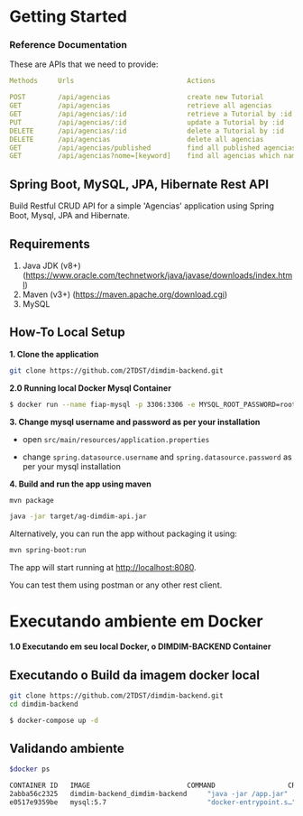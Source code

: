 # Getting Started

### Reference Documentation

These are APIs that we need to provide:

```yaml
Methods	    Urls                            Actions

POST	    /api/agencias                   create new Tutorial
GET         /api/agencias                   retrieve all agencias
GET         /api/agencias/:id	            retrieve a Tutorial by :id
PUT         /api/agencias/:id	            update a Tutorial by :id
DELETE	    /api/agencias/:id               delete a Tutorial by :id
DELETE	    /api/agencias                   delete all agencias
GET         /api/agencias/published         find all published agencias
GET         /api/agencias?nome=[keyword]    find all agencias which name contains keyword
```

## Spring Boot, MySQL, JPA, Hibernate Rest API

Build Restful CRUD API for a simple 'Agencias' application using Spring Boot, Mysql, JPA and Hibernate.

## Requirements

1. Java JDK (v8+) (https://www.oracle.com/technetwork/java/javase/downloads/index.html)
2. Maven (v3+) (https://maven.apache.org/download.cgi)
3. MySQL

## How-To Local Setup

**1. Clone the application**

```bash
git clone https://github.com/2TDST/dimdim-backend.git
```

**2.0 Running local Docker Mysql Container**

```bash
$ docker run --name fiap-mysql -p 3306:3306 -e MYSQL_ROOT_PASSWORD=root -e MYSQL_DATABASE=ag_dimdim_db -d mysql
```

**3. Change mysql username and password as per your installation**

+ open `src/main/resources/application.properties`

+ change `spring.datasource.username` and `spring.datasource.password` as per your mysql installation

**4. Build and run the app using maven**

```bash
mvn package

java -jar target/ag-dimdim-api.jar
```

Alternatively, you can run the app without packaging it using:

```bash
mvn spring-boot:run
```

The app will start running at <http://localhost:8080>.

You can test them using postman or any other rest client.

# Executando ambiente em Docker

**1.0 Executando em seu local Docker, o DIMDIM-BACKEND Container**

## Executando o Build da imagem docker local

```bash
git clone https://github.com/2TDST/dimdim-backend.git
cd dimdim-backend
```

```bash
$ docker-compose up -d
```

## Validando ambiente

```bash
$docker ps

CONTAINER ID   IMAGE                        COMMAND                  CREATED         STATUS         PORTS                                                  NAMES
2abba56c2325   dimdim-backend_dimdim-backend     "java -jar /app.jar"     7 minutes ago   Up 7 minutes   0.0.0.0:8080->8080/tcp, :::8080->8080/tcp              dimdim-backend_dimdim-backend_1
e0517e9359be   mysql:5.7                         "docker-entrypoint.s…"   7 minutes ago   Up 7 minutes   0.0.0.0:3306->3306/tcp, :::3306->3306/tcp, 33060/tcp   dimdim-backend_mysqldb_1

```